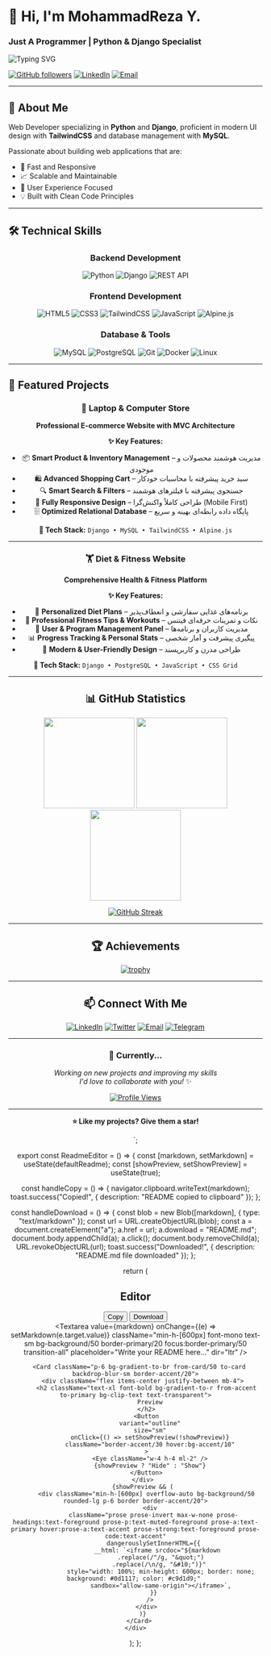 

# 👋 Hi, I'm MohammadReza Y.

### Just A Programmer | Python & Django Specialist

<img src="https://readme-typing-svg.herokuapp.com?font=Fira+Code&pause=1000&color=8B5CF6&center=true&vCenter=true&width=435&lines=Full+Stack+Developer;Python+%26+Django+Expert;Clean+Code+Enthusiast;Passionate+Learner" alt="Typing SVG" />

[![GitHub followers](https://img.shields.io/github/followers/MohammadReza.Y?style=social)](https://github.com/MohammadReza.Y)
[![LinkedIn](https://img.shields.io/badge/-LinkedIn-0077B5?style=flat&logo=Linkedin&logoColor=white)](https://linkedin.com/in/yourprofile)
[![Email](https://img.shields.io/badge/-Email-D14836?style=flat&logo=Gmail&logoColor=white)](mailto:youremail@example.com)

</div>

---

## 🎯 About Me

Web Developer specializing in **Python** and **Django**, proficient in modern UI design with **TailwindCSS** and database management with **MySQL**. 

Passionate about building web applications that are:
- 🚀 Fast and Responsive
- 📈 Scalable and Maintainable  
- 🎨 User Experience Focused
- 💡 Built with Clean Code Principles

---

## 🛠️ Technical Skills

<div align="center">

### Backend Development
![Python](https://img.shields.io/badge/Python-3776AB?style=for-the-badge&logo=python&logoColor=white)
![Django](https://img.shields.io/badge/Django-092E20?style=for-the-badge&logo=django&logoColor=white)
![REST API](https://img.shields.io/badge/REST_API-009688?style=for-the-badge&logo=fastapi&logoColor=white)

### Frontend Development
![HTML5](https://img.shields.io/badge/HTML5-E34F26?style=for-the-badge&logo=html5&logoColor=white)
![CSS3](https://img.shields.io/badge/CSS3-1572B6?style=for-the-badge&logo=css3&logoColor=white)
![TailwindCSS](https://img.shields.io/badge/Tailwind_CSS-38B2AC?style=for-the-badge&logo=tailwind-css&logoColor=white)
![JavaScript](https://img.shields.io/badge/JavaScript-F7DF1E?style=for-the-badge&logo=javascript&logoColor=black)
![Alpine.js](https://img.shields.io/badge/Alpine.js-8BC0D0?style=for-the-badge&logo=alpine.js&logoColor=black)

### Database & Tools
![MySQL](https://img.shields.io/badge/MySQL-4479A1?style=for-the-badge&logo=mysql&logoColor=white)
![PostgreSQL](https://img.shields.io/badge/PostgreSQL-316192?style=for-the-badge&logo=postgresql&logoColor=white)
![Git](https://img.shields.io/badge/Git-F05032?style=for-the-badge&logo=git&logoColor=white)
![Docker](https://img.shields.io/badge/Docker-2496ED?style=for-the-badge&logo=docker&logoColor=white)
![Linux](https://img.shields.io/badge/Linux-FCC624?style=for-the-badge&logo=linux&logoColor=black)

</div>

---

## 💼 Featured Projects

<div align="center">

### 🛒 Laptop & Computer Store
**Professional E-commerce Website with MVC Architecture**

**✨ Key Features:**
- 📦 **Smart Product & Inventory Management** – مدیریت هوشمند محصولات و موجودی
- 🛍️ **Advanced Shopping Cart** – سبد خرید پیشرفته با محاسبات خودکار
- 🔍 **Smart Search & Filters** – جستجوی پیشرفته با فیلترهای هوشمند
- 📱 **Fully Responsive Design** – طراحی کاملاً واکنش‌گرا (Mobile First)
- 🗄️ **Optimized Relational Database** – پایگاه داده رابطه‌ای بهینه و سریع

**🔧 Tech Stack:** `Django • MySQL • TailwindCSS • Alpine.js`

---

### 🏋️ Diet & Fitness Website
**Comprehensive Health & Fitness Platform**

**✨ Key Features:**
- 🥗 **Personalized Diet Plans** – برنامه‌های غذایی سفارشی و انعطاف‌پذیر
- 💪 **Professional Fitness Tips & Workouts** – نکات و تمرینات حرفه‌ای فیتنس
- 👥 **User & Program Management Panel** – مدیریت کاربران و برنامه‌ها
- 📊 **Progress Tracking & Personal Stats** – پیگیری پیشرفت و آمار شخصی
- 🎨 **Modern & User-Friendly Design** – طراحی مدرن و کاربرپسند

**🔧 Tech Stack:** `Django • PostgreSQL • JavaScript • CSS Grid`


---

## 📊 GitHub Statistics

<div align="center">

<!-- GitHub Stats (Commits, Repos, Stars) -->
<img height="180em" src="https://github-readme-stats.vercel.app/api?username=MohammadYoussefi&show_icons=true&theme=tokyonight&include_all_commits=true&count_private=true&hide_border=true&bg_color=0D1117&title_color=8B5CF6&icon_color=14F195&text_color=FFFFFF"/>

<!-- Top Languages -->
<img height="180em" src="https://github-readme-stats.vercel.app/api/top-langs/?username=MohammadYoussefi&layout=compact&theme=tokyonight&hide_border=true&bg_color=0D1117&title_color=8B5CF6&text_color=FFFFFF"/>

<!-- GitHub Streak -->
<img height="180em" src="https://github-readme-streak-stats.herokuapp.com/?user=MohammadYoussefi&theme=tokyonight&hide_border=true&background=0D1117&ring=8B5CF6&fire=14F195&currStreakLabel=8B5CF6"/>

</div>


<div align="center">

[![GitHub Streak](https://github-readme-streak-stats.herokuapp.com/?user=MohammadYoussefi.Y&theme=tokyonight&hide_border=true&background=0D1117&ring=8B5CF6&fire=14F195&currStreakLabel=8B5CF6)](https://git.io/streak-stats)

</div>

---

## 🏆 Achievements

<div align="center">

[![trophy](https://github-profile-trophy.vercel.app/?username=MohammadReza.Y&theme=tokyonight&no-frame=true&no-bg=true&margin-w=4&column=7)](https://github.com/ryo-ma/github-profile-trophy)

</div>

---

## 📫 Connect With Me

<div align="center">

[![LinkedIn](https://img.shields.io/badge/LinkedIn-%230077B5.svg?style=for-the-badge&logo=linkedin&logoColor=white)](https://linkedin.com/in/yourprofile)
[![Twitter](https://img.shields.io/badge/Twitter-%231DA1F2.svg?style=for-the-badge&logo=Twitter&logoColor=white)](https://twitter.com/yourprofile)
[![Email](https://img.shields.io/badge/Gmail-D14836?style=for-the-badge&logo=gmail&logoColor=white)](mailto:youremail@example.com)
[![Telegram](https://img.shields.io/badge/Telegram-2CA5E0?style=for-the-badge&logo=telegram&logoColor=white)](https://t.me/yourusername)

</div>

---

<div align="center">

### 💭 Currently...

*Working on new projects and improving my skills*  
*I'd love to collaborate with you!* ✨

[![Profile Views](https://komarev.com/ghpvc/?username=MohammadReza.Y&color=8B5CF6&style=for-the-badge)](https://github.com/MohammadReza.Y)

---

**⭐ Like my projects? Give them a star!**

</div>
`;


export const ReadmeEditor = () => {
  const [markdown, setMarkdown] = useState(defaultReadme);
  const [showPreview, setShowPreview] = useState(true);

  const handleCopy = () => {
    navigator.clipboard.writeText(markdown);
    toast.success("Copied!", {
      description: "README copied to clipboard"
    });
  };

  const handleDownload = () => {
    const blob = new Blob([markdown], { type: "text/markdown" });
    const url = URL.createObjectURL(blob);
    const a = document.createElement("a");
    a.href = url;
    a.download = "README.md";
    document.body.appendChild(a);
    a.click();
    document.body.removeChild(a);
    URL.revokeObjectURL(url);
    toast.success("Downloaded!", {
      description: "README.md file downloaded"
    });
  };

  return (
    <div className="grid grid-cols-1 lg:grid-cols-2 gap-6 h-full">
      <Card className="p-6 bg-gradient-to-br from-card/50 to-card backdrop-blur-sm border-primary/20">
        <div className="flex items-center justify-between mb-4">
          <h2 className="text-xl font-bold bg-gradient-to-r from-primary to-accent bg-clip-text text-transparent">
            Editor
          </h2>
          <div className="flex gap-2">
            <Button
              variant="outline"
              size="sm"
              onClick={handleCopy}
              className="border-primary/30 hover:bg-primary/10"
            >
              <Copy className="w-4 h-4 ml-2" />
              Copy
            </Button>
            <Button
              variant="outline"
              size="sm"
              onClick={handleDownload}
              className="border-accent/30 hover:bg-accent/10"
            >
              <Download className="w-4 h-4 ml-2" />
              Download
            </Button>
          </div>
        </div>
        <Textarea
          value={markdown}
          onChange={(e) => setMarkdown(e.target.value)}
          className="min-h-[600px] font-mono text-sm bg-background/50 border-primary/20 focus:border-primary/50 transition-all"
          placeholder="Write your README here..."
          dir="ltr"
        />
      </Card>

      <Card className="p-6 bg-gradient-to-br from-card/50 to-card backdrop-blur-sm border-accent/20">
        <div className="flex items-center justify-between mb-4">
          <h2 className="text-xl font-bold bg-gradient-to-r from-accent to-primary bg-clip-text text-transparent">
            Preview
          </h2>
          <Button
            variant="outline"
            size="sm"
            onClick={() => setShowPreview(!showPreview)}
            className="border-accent/30 hover:bg-accent/10"
          >
            <Eye className="w-4 h-4 ml-2" />
            {showPreview ? "Hide" : "Show"}
          </Button>
        </div>
        {showPreview && (
          <div className="min-h-[600px] overflow-auto bg-background/50 rounded-lg p-6 border border-accent/20">
            <div
              className="prose prose-invert max-w-none prose-headings:text-foreground prose-p:text-muted-foreground prose-a:text-primary hover:prose-a:text-accent prose-strong:text-foreground prose-code:text-accent"
              dangerouslySetInnerHTML={{
                __html: `<iframe srcdoc="${markdown
                  .replace(/"/g, "&quot;")
                  .replace(/\n/g, "&#10;")}" 
                  style="width: 100%; min-height: 600px; border: none; background: #0d1117; color: #c9d1d9;" 
                  sandbox="allow-same-origin"></iframe>`,
              }}
            />
          </div>
        )}
      </Card>
    </div>
  );
};

